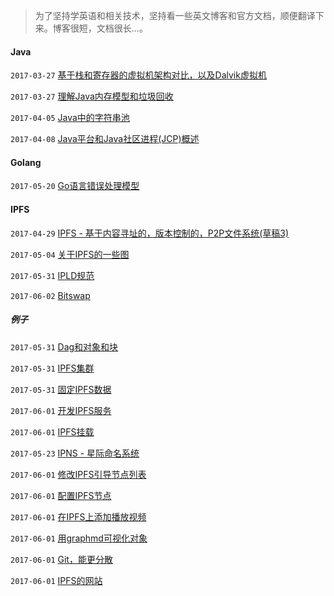 > 为了坚持学英语和相关技术，坚持看一些英文博客和官方文档，顺便翻译下来。博客很短，文档很长...。

#### Java


`2017-03-27` [基于栈和寄存器的虚拟机架构对比，以及Dalvik虚拟机](20170327/Stack_based_vs_Register_based_Virtual_Machine_Architecture_and_the_Dalvik_VM.md)

`2017-03-27` [理解Java内存模型和垃圾回收](20170327/Understanding_the_Java_Memory_Model_and_Garbage_Collection.md)

`2017-04-05` [Java中的字符串池](20170405/string-pool-string-literal-pool-string.md)

`2017-04-08` [Java平台和Java社区进程(JCP)概述](20170408/java-platform-and-java-community-process-overview.md)

#### Golang

`2017-05-20` [Go语言错误处理模型](20170519/error-handling-patterns-in-go.md)

#### IPFS

`2017-04-29` [IPFS - 基于内容寻址的，版本控制的，P2P文件系统(草稿3)](20170429/ipfs.md)

`2017-05-04` [关于IPFS的一些图](20170504/ipfs-some-graph.txt)

`2017-05-31` [IPLD规范](20170531/ipld.md)

`2017-06-02` [Bitswap](20170602/bitswap.md)

##### 例子

`2017-05-31` [Dag和对象和块](20170531/Dags_and_Objects_and_Blocks.md)

`2017-05-31` [IPFS集群](20170531/Be_the_swarm.md)

`2017-05-31` [固定IPFS数据](20170531/ipfs_pinning.md)

`2017-06-01` [开发IPFS服务](20170601/making_your_own_ipfs_service.md)

`2017-06-01` [IPFS挂载](20170601/ipfs_snapshots.md)

`2017-05-23` [IPNS - 星际命名系统](20170523/ipns.md)

`2017-06-01` [修改IPFS引导节点列表](20170601/ipfs_modifying_the_bootstrap_peers_list.md)

`2017-06-01` [配置IPFS节点](20170601/ipfs_configuring_your_node.md)

`2017-06-01` [在IPFS上添加播放视频](20170601/ipfs_adding_and_playing_videos.md)

`2017-06-01` [用graphmd可视化对象](20170601/ipfs_visualizing_objects_with_graphmd.md)

`2017-06-01` [Git，能更分散](20170601/ipfs_git_even_more_distributed.md)

`2017-06-01` [IPFS的网站](20170601/ipfs_for_websites.md)
